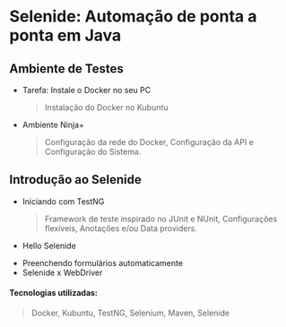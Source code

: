# Selenide: Automação de ponta a ponta em Java 

## Ambiente de Testes
 - Tarefa: Instale o Docker no seu PC
    >Instalação do Docker no Kubuntu 
 - Ambiente Ninja+
    > Configuração da rede do Docker, Configuração da API e Configuração do Sistema.
 
 ## Introdução ao Selenide
 - Iniciando com TestNG
   > Framework de teste inspirado no JUnit e NUnit, Configurações flexíveis, Anotações e/ou Data providers.
 - Hello Selenide
   >
 - Preenchendo formulários automaticamente
 - Selenide x WebDriver


#### Tecnologias utilizadas:
> Docker, Kubuntu, TestNG, Selenium, Maven, Selenide